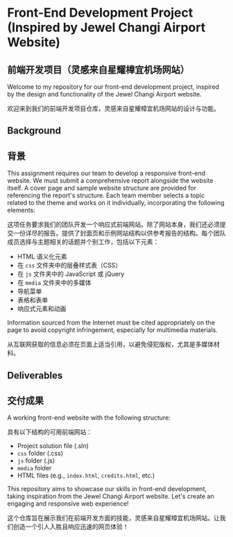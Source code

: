 # Front-End Development Project (Inspired by Jewel Changi Airport Website)
## 前端开发项目（灵感来自星耀樟宜机场网站）

Welcome to my repository for our front-end development project, inspired by the design and functionality of the Jewel Changi Airport website.

欢迎来到我们的前端开发项目仓库，灵感来自星耀樟宜机场网站的设计与功能。

## Background
## 背景

This assignment requires our team to develop a responsive front-end website. We must submit a comprehensive report alongside the website itself. A cover page and sample website structure are provided for referencing the report's structure. Each team member selects a topic related to the theme and works on it individually, incorporating the following elements:

这项任务要求我们的团队开发一个响应式前端网站。除了网站本身，我们还必须提交一份详尽的报告。提供了封面页和示例网站结构以供参考报告的结构。每个团队成员选择与主题相关的话题并个别工作，包括以下元素：

- HTML 语义化元素
- 在 `css` 文件夹中的层叠样式表（CSS）
- 在 `js` 文件夹中的 JavaScript 或 jQuery
- 在 `media` 文件夹中的多媒体
- 导航菜单
- 表格和表单
- 响应式元素和动画

Information sourced from the Internet must be cited appropriately on the page to avoid copyright infringement, especially for multimedia materials.

从互联网获取的信息必须在页面上适当引用，以避免侵犯版权，尤其是多媒体材料。

## Deliverables
## 交付成果

A working front-end website with the following structure:

具有以下结构的可用前端网站：

- Project solution file (.sln)
- `css` folder (.css)
- `js` folder (.js)
- `media` folder
- HTML files (e.g., `index.html`, `credits.html`, etc.)

This repository aims to showcase our skills in front-end development, taking inspiration from the Jewel Changi Airport website. Let's create an engaging and responsive web experience!

这个仓库旨在展示我们在前端开发方面的技能，灵感来自星耀樟宜机场网站。让我们创造一个引人入胜且响应迅速的网页体验！
